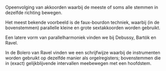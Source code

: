 Opeenvolging van akkoorden waarbij de meeste of soms alle stemmen in dezelfde richting bewegen. 

Het meest bekende voorbeeld is de faux-bourdon techniek, waarbij (in de bovenstemmen) parallelle kleine en grote sextakkoorden worden gebruikt. 

Een latere vorm van parallelharmoniek vinden we bij Debussy, Bartók en Ravel. 

In de Bolero van Ravel vinden we een schrijfwijze waarbij de instrumenten worden gebruikt op dezelfde manier als orgelregisters; bovenstemmen die in (exact) gelijkblijvende intervallen meebewegen met een hoofdstem. 


